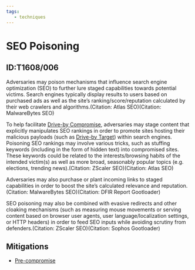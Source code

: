 ```yaml
---
tags:
   - techniques
---
```

# SEO Poisoning
## ID:T1608/006
Adversaries may poison mechanisms that influence search engine optimization (SEO) to further lure staged capabilities towards potential victims. Search engines typically display results to users based on purchased ads as well as the site’s ranking/score/reputation calculated by their web crawlers and algorithms.(Citation: Atlas SEO)(Citation: MalwareBytes SEO)

To help facilitate [Drive-by Compromise](/mitre/techniques/T1189), adversaries may stage content that explicitly manipulates SEO rankings in order to promote sites hosting their malicious payloads (such as [Drive-by Target](/mitre/techniques/T1608/004)) within search engines. Poisoning SEO rankings may involve various tricks, such as stuffing keywords (including in the form of hidden text) into compromised sites. These keywords could be related to the interests/browsing habits of the intended victim(s) as well as more broad, seasonably popular topics (e.g. elections, trending news).(Citation: ZScaler SEO)(Citation: Atlas SEO)

Adversaries may also purchase or plant incoming links to staged capabilities in order to boost the site’s calculated relevance and reputation.(Citation: MalwareBytes SEO)(Citation: DFIR Report Gootloader)

SEO poisoning may also be combined with evasive redirects and other cloaking mechanisms (such as measuring mouse movements or serving content based on browser user agents, user language/localization settings, or HTTP headers) in order to feed SEO inputs while avoiding scrutiny from defenders.(Citation: ZScaler SEO)(Citation: Sophos Gootloader)
## Mitigations
* [Pre-compromise](mitigations/M1056)
